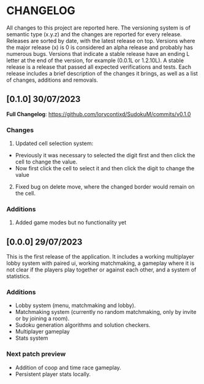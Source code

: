 # CHANGELOG

All changes to this project are reported here. The versioning system is of semantic type (x.y.z) and the changes are reported for every release. Releases are sorted by date, with the latest release on top. Versions where the major release (x) is 0 is considered an alpha release and probably has numerous bugs. Versions that indicate a stable release have an ending L letter at the end of the version, for example (0.0.1L or 1.2.10L). A stable release is a release that passed all expected verifications and tests. Each release includes a brief description of the changes it brings, as well as a list of changes, additions and removals.

## [0.1.0] 30/07/2023
**Full Changelog**: https://github.com/lorycontixd/SudokuM/commits/v0.1.0

### Changes
1. Updated cell selection system:
- Previously it was necessary to selected the digit first and then click the cell to change the value.
- Now first click the cell to select it and then click the digit to change the value

2. Fixed bug on delete move, where the changed border would remain on the cell.

### Additions
1. Added game modes but no functionality yet



## [0.0.0] 29/07/2023
This is the first release of the application. It includes a working multiplayer lobby system with paired ui, working matchmaking, a gameplay where it is not clear if the players play together or against each other, and a system of statistics.

### Additions
- Lobby system (menu, matchmaking and lobby).
- Matchmaking system (currently no random matchmaking, only by invite or by joining a room).
- Sudoku generation algorithms and solution checkers.
- Multiplayer gameplay
- Stats system

### Next patch preview
- Addition of coop and time race gameplay.
- Persistent player stats locally.